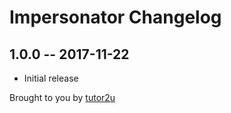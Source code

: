 # Impersonator Changelog

## 1.0.0 -- 2017-11-22

* Initial release

Brought to you by [tutor2u](https://www.tutor2u.net)
